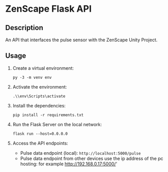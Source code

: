 # ZenScape Flask API

## Description

An API that interfaces the pulse sensor with the ZenScape Unity Project.

## Usage

1. Create a virtual environment:
    ```
    py -3 -m venv env 
    ```

2. Activate the environment:
    ```
    .\\env\Scripts\activate      
    ```

3. Install the dependencies:
    ```
    pip install -r requirements.txt
    ```

4. Run the Flask Server on the local network:
    ```
    flask run --host=0.0.0.0
    ```

5. Access the API endpoints:

    - Pulse data endpoint (local): `http://localhost:5000/pulse`
    - Pulse data endpoint from other devices use the ip address of the pc hosting: for example http://192.168.0.17:5000/'
